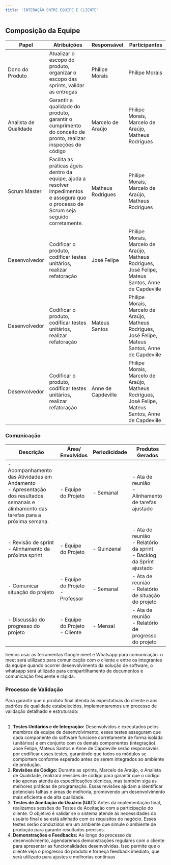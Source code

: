 ```yaml
---
title: 'INTERAÇÃO ENTRE EQUIPE E CLIENTE'
---
```


## Composição da Equipe	

| Papel                 | Atribuições                                                                                                                                     | Responsável        | Participantes                                                                                        |
|-----------------------|-------------------------------------------------------------------------------------------------------------------------------------------------|--------------------|------------------------------------------------------------------------------------------------------|
| Dono do Produto       | Atualizar o escopo do produto, organizar o escopo das sprints, validar as entregas                                                              | Philipe Morais     | Philipe Morais                                                                                       |
| Analista de Qualidade | Garantir a qualidade do produto, garantir o cumprimento do conceito de pronto, realizar inspeções de código                                     | Marcelo de Araújo  | Philipe Morais, Marcelo de Araújo, Matheus Rodrigues                                                 |
| Scrum Master          | Facilita as práticas ágeis dentro da equipe, ajuda a resolver impedimentos e assegura que o processo de Scrum seja seguido corretamente\.&nbsp; | Matheus Rodrigues  | Philipe Morais, Marcelo de Araújo, Matheus Rodrigues                                                 |
| Desenvolvedor         | Codificar o produto, codificar testes unitários, realizar refatoração                                                                           | José Felipe        | Philipe Morais, Marcelo de Araújo, Matheus Rodrigues, José Felipe, Mateus Santos, Anne de Capdeviile |
| Desenvolvedor         | Codificar o produto, codificar testes unitários, realizar refatoração&nbsp;                                                                     | Mateus Santos      | Philipe Morais, Marcelo de Araújo, Matheus Rodrigues, José Felipe, Mateus Santos, Anne de Capdeviile |
| Desenvolvedor         | Codificar o produto, codificar testes unitários, realizar refatoração&nbsp;                                                                     | Anne de Capdeville | Philipe Morais, Marcelo de Araújo, Matheus Rodrigues, José Felipe, Mateus Santos, Anne de Capdeviile |



### Comunicação

| Descrição                                                                                                                                  | Área/ Envolvidos                      | Periodicidade   | Produtos Gerados                                                    |
|--------------------------------------------------------------------------------------------------------------------------------------------|---------------------------------------|-----------------|---------------------------------------------------------------------|
| - Acompanhamento das Atividades em Andamento <br /> - Apresentação dos resultados semanais e alinhamento das tarefas para a próxima semana.&nbsp; | - Equipe do Projeto&nbsp;             | - Semanal&nbsp; | - Ata de reunião <br />- Alinhamento de tarefas ajustado                  |
| - Revisão de sprint <br />- Alinhamento da próxima sprint                                                                                        | - Equipe do Projeto&nbsp;             | - Quinzenal     | - Ata de reunião <br />- Relatório da sprint <br />- Backlog da Sprint ajustado |
| - Comunicar situação do projeto                                                                                                            | - Equipe do Projeto <br />- Professor&nbsp; | - Semanal&nbsp; | - Ata de reunião <br />- Relatório de situação do projeto                 |
| - Discussão do progresso do projeto                                                                                                        | - Equipe do Projeto <br />- Cliente&nbsp;   | - Mensal&nbsp;  | - Ata de reunião <br />- Relatório de progresso do projeto&nbsp;          |


Iremos usar as ferramentas Google meet e Whatsapp para comunicação. o meet será utilizado
para comunicação com o cliente e entre os integrantes da equipe quando ocorrer
desenvolvimento da solução de software, o whatsapp será utilizado para compartilhamento de
documentos e comunicação frequente e rápida.

### Processo de Validação

Para garantir que o produto final atenda às expectativas do cliente e aos padrões de qualidade estabelecidos,
implementaremos um processo de validação detalhado e estruturado:<br/>
<br/>
1. **Testes Unitários e de Integração:** Desenvolvidos e executados pelos membros da equipe de
desenvolvimento, esses testes asseguram que cada componente do software funcione corretamente de forma
isolada (unitários) e em conjunto com os demais componentes (integração). José Felipe, Mateus Santos e
Anne de Capdeville serão responsáveis por codificar esses testes, garantindo que todos os módulos se
comportem conforme esperado antes de serem integrados ao ambiente de produção.<br/>
2. **Revisões de Código:** Durante as sprints, Marcelo de Araújo, o Analista de Qualidade, realizará revisões de
código para garantir que o código não apenas atenda às especificações técnicas, mas também siga as
melhores práticas de programação. Essas revisões ajudam a identificar potenciais falhas e áreas de
melhoria, promovendo um desenvolvimento mais eficiente e de alta qualidade.<br/>
3. **Testes de Aceitação do Usuário (UAT):** Antes da implementação final, realizamos sessões de Testes de
Aceitação com a participação do cliente. O objetivo é validar se o sistema atende às necessidades do usuário
final e se está alinhado com os requisitos do negócio. Esses testes serão conduzidos em um ambiente que
simule o ambiente de produção para garantir resultados precisos.<br/>
4. **Demonstrações e Feedbacks:** Ao longo do processo de desenvolvimento, agendaremos demonstrações
regulares com o cliente para apresentar as funcionalidades desenvolvidas. Isso permite que o cliente veja o
progresso do produto e forneça feedback imediato, que será utilizado para ajustes e melhorias contínuas